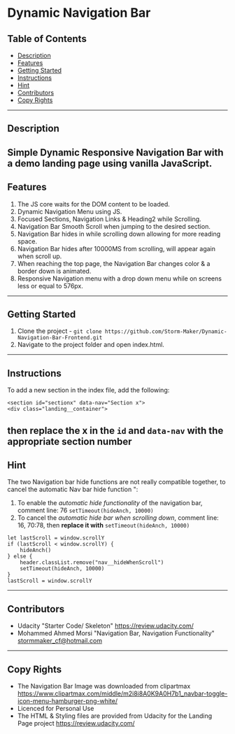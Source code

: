 # Dynamic Navigation Bar

## Table of Contents

* [Description](#Description)
* [Features](#Features)
* [Getting Started](#Getting-Started)
* [Instructions](#Instructions)
* [Hint](#Hint)
* [Contributors](#Contributors)
* [Copy Rights](#Copy-Rights)

---

## Description
Simple Dynamic Responsive Navigation Bar with a demo landing page using vanilla JavaScript.
---

## Features
1. The JS core waits for the DOM content to be loaded.
2. Dynamic Navigation Menu using JS.
3. Focused Sections, Navigation Links & Heading2 while Scrolling.
4. Navigation Bar Smooth Scroll when jumping to the desired section.
5. Navigation Bar hides in while scrolling down allowing for more reading space.
6. Navigation Bar hides after 10000MS from scrolling, will appear again when scroll up.
7. When reaching the top page, the Navigation Bar changes color & a border down is animated.
8. Responsive Navigation menu with a drop down menu while on screens less or equal to 576px.
---

## Getting Started
1. Clone the project - `git clone https://github.com/Storm-Maker/Dynamic-Navigation-Bar-Frontend.git`
2. Navigate to the project folder and open index.html.
---

## Instructions

To add a new section in the index file, add the following:
```
<section id="sectionx" data-nav="Section x">
<div class="landing__container">
```
then replace the **x** in the `id` and `data-nav` with the appropriate section number
---
## Hint
The two Navigation bar hide functions are not really compatible together, to cancel the automatic Nav bar hide function ":
1. To enable the *automatic hide functionality* of the navigation bar, comment line: 76 `setTimeout(hideAnch, 10000)`
2. To cancel the *automatic hide bar when scrolling down*, comment line: 16, 70:78, then **replace it with** `setTimeout(hideAnch, 10000)`

```
let lastScroll = window.scrollY
if (lastScroll < window.scrollY) {
    hideAnch()
} else {
    header.classList.remove("nav__hideWhenScroll")
    setTimeout(hideAnch, 10000)
}
lastScroll = window.scrollY
```
---

## Contributors
- Udacity "Starter Code/ Skeleton" <https://review.udacity.com/>
- Mohammed Ahmed Morsi "Navigation Bar, Navigation Functionality" <stormmaker_cf@hotmail.com>
---

## Copy Rights
- The Navigation Bar Image was downloaded from clipartmax <https://www.clipartmax.com/middle/m2i8i8A0K9A0H7b1_navbar-toggle-icon-menu-hamburger-png-white/>
- Licenced for Personal Use
- The HTML & Styling files are provided from Udacity for the Landing Page project <https://review.udacity.com/>